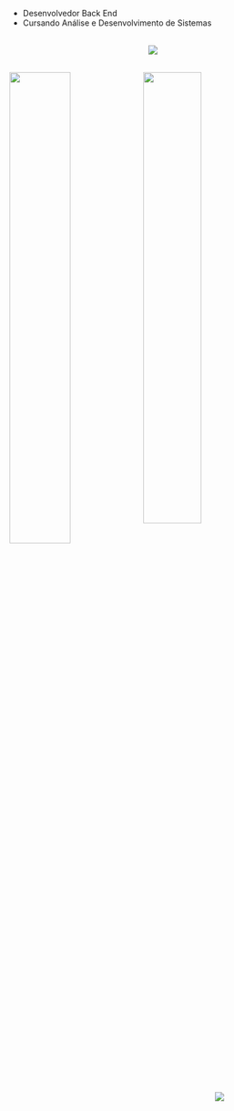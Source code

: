 
- Desenvolvedor Back End
- Cursando Análise e Desenvolvimento de Sistemas

<br>
<div align="center">
  <img src="https://skillicons.dev/icons?i=nodejs,js,html,css"></img>
</div>
<br>


<img align="left" width="46%" src="https://github-readme-stats.vercel.app/api?username=felipesdl&show_icons=true&theme=dark"></img>
<img width="45%" src="https://github-readme-stats.vercel.app/api/top-langs/?username=felipesdl&layout=compact&theme=github_dark"></img>

<br>

<div align="center">
  <a href="https://www.linkedin.com/in/felipesdl/" target="_blank"><img src="https://img.shields.io/badge/-LinkedIn-%230077B5?style=for-the-badge&logo=linkedin&logoColor=white" target="_blank"></a>
</div>
